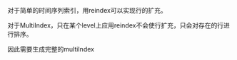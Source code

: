 对于简单的时间序列索引，用reindex可以实现行的扩充。

对于MultiIndex，只在某个level上应用reindex不会使行扩充，只会对存在的行进行排序。

因此需要生成完整的multiIndex